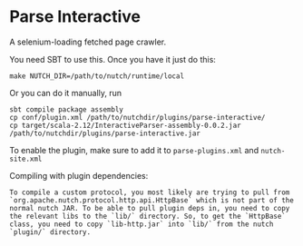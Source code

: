 # Parse Interactive

A selenium-loading fetched page crawler.

You need SBT to use this. Once you have it just do this:

    make NUTCH_DIR=/path/to/nutch/runtime/local

Or you can do it manually, run

    sbt compile package assembly
    cp conf/plugin.xml /path/to/nutchdir/plugins/parse-interactive/
    cp target/scala-2.12/InteractiveParser-assembly-0.0.2.jar /path/to/nutchdir/plugins/parse-interactive.jar

To enable the plugin, make sure to add it to `parse-plugins.xml` and `nutch-site.xml`

Compiling with plugin dependencies:

    To compile a custom protocol, you most likely are trying to pull from `org.apache.nutch.protocol.http.api.HttpBase` which is not part of the normal nutch JAR. To be able to pull plugin deps in, you need to copy the relevant libs to the `lib/` directory. So, to get the `HttpBase` class, you need to copy `lib-http.jar` into `lib/` from the nutch `plugin/` directory.
